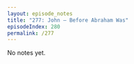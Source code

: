 ```yaml
---
layout: episode_notes
title: "277: John — Before Abraham Was"
episodeIndex: 280
permalink: /277
---
```

No notes yet.
